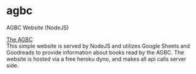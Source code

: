 # agbc
AGBC Website (NodeJS)

<a href='http://theagbc.org' target='_blank'>The AGBC</a><br>
This simple website is served by NodeJS and utilizes Google Sheets and Goodreads to provide information about books read by the AGBC.
The website is hosted via a free heroku dyno, and makes all api calls server side.
